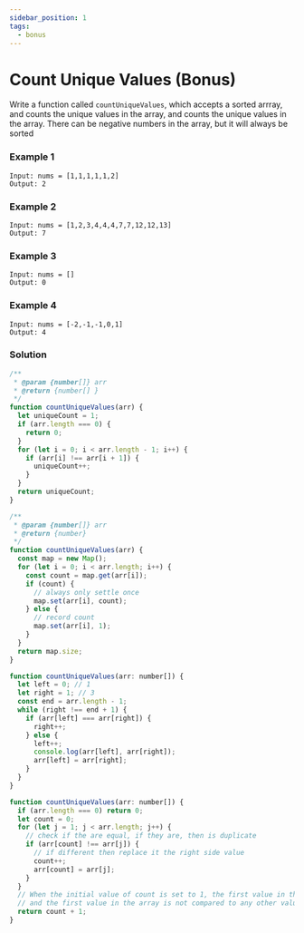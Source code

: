 ```yaml
---
sidebar_position: 1
tags:
  - bonus
---
```


# Count Unique Values (Bonus)

Write a function called <code>countUniqueValues</code>, which accepts a sorted arrray, and counts the unique values in the array, and counts the unique values in the array. There can be negative numbers in the array, but it will always be sorted

### Example 1

```
Input: nums = [1,1,1,1,1,2]
Output: 2

```

### Example 2

```
Input: nums = [1,2,3,4,4,4,7,7,12,12,13]
Output: 7
```

### Example 3

```
Input: nums = []
Output: 0
```

### Example 4

```
Input: nums = [-2,-1,-1,0,1]
Output: 4
```

### Solution

```jsx title="sliding window"
/**
 * @param {number[]} arr
 * @return {number[] }
 */
function countUniqueValues(arr) {
  let uniqueCount = 1;
  if (arr.length === 0) {
    return 0;
  }
  for (let i = 0; i < arr.length - 1; i++) {
    if (arr[i] !== arr[i + 1]) {
      uniqueCount++;
    }
  }
  return uniqueCount;
}
```

```jsx title="hash map"
/**
 * @param {number[]} arr
 * @return {number}
 */
function countUniqueValues(arr) {
  const map = new Map();
  for (let i = 0; i < arr.length; i++) {
    const count = map.get(arr[i]);
    if (count) {
      // always only settle once
      map.set(arr[i], count);
    } else {
      // record count
      map.set(arr[i], 1);
    }
  }
  return map.size;
}
```

```jsx title="two pointer"
function countUniqueValues(arr: number[]) {
  let left = 0; // 1
  let right = 1; // 3
  const end = arr.length - 1;
  while (right !== end + 1) {
    if (arr[left] === arr[right]) {
      right++;
    } else {
      left++;
      console.log(arr[left], arr[right]);
      arr[left] = arr[right];
    }
  }
}
```

```jsx title="two pointer"
function countUniqueValues(arr: number[]) {
  if (arr.length === 0) return 0;
  let count = 0;
  for (let j = 1; j < arr.length; j++) {
    // check if the are equal, if they are, then is duplicate
    if (arr[count] !== arr[j]) {
      // if different then replace it the right side value
      count++;
      arr[count] = arr[j];
    }
  }
  // When the initial value of count is set to 1, the first value in the input array is not counted as a unique value. This is because count is only incremented inside the loop when a unique value is encountered,
  // and the first value in the array is not compared to any other value in the loop.
  return count + 1;
}
```
